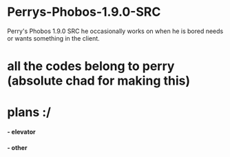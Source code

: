 # Perrys-Phobos-1.9.0-SRC
Perry's Phobos 1.9.0 SRC he occasionally works on when he is bored needs or wants something in the client.
# all the codes belong to perry (absolute chad for making this)

# plans :/
#### - elevator
#### - other
